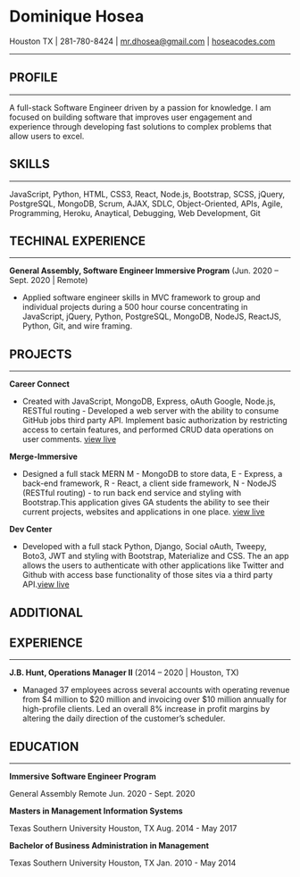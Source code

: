 # Dominique Hosea

Houston TX | 281-780-8424 | <mr.dhosea@gmail.com> | [hoseacodes.com](http://www.hoseacodes.com/)

---

## PROFILE

---

A full-stack Software Engineer driven by a passion for knowledge. I am focused on building software that improves user engagement and experience through developing fast solutions to complex problems that allow users to excel.

## SKILLS

---

JavaScript, Python, HTML, CSS3, React, Node.js, Bootstrap, SCSS, jQuery,
PostgreSQL, MongoDB, Scrum, AJAX, SDLC, Object-Oriented, APIs, Agile,
Programming, Heroku, Anaytical, Debugging, Web Development, Git

## TECHINAL EXPERIENCE

---

**General Assembly, Software Engineer Immersive Program**
(Jun. 2020 – Sept. 2020 | Remote)

- Applied software engineer skills in MVC framework to group and individual projects during a 500 hour course concentrating in JavaScript, jQuery, Python, PostgreSQL, MongoDB, NodeJS, ReactJS, Python, Git, and wire framing.

## PROJECTS

---

**Career Connect**

- Created with JavaScript, MongoDB, Express, oAuth Google, Node.js, RESTful routing - Developed a web server with the ability to consume GitHub jobs third party API. Implement basic authorization by restricting access to certain features, and performed CRUD data operations on user
  comments. [view live](https://careerconnect.herokuapp.com/)

**Merge-Immersive**

- Designed a full stack MERN M - MongoDB to store data, E - Express, a back-end framework, R - React, a client side framework, N - NodeJS (RESTful routing) - to run back end service and styling with Bootstrap.This application gives GA students the ability to see their current projects, websites and applications in one place. [view live](http://www.mergeimmersive.com/)

**Dev Center**

- Developed with a full stack Python, Django, Social oAuth, Tweepy, Boto3, JWT and styling with Bootstrap, Materialize and CSS. The an app allows the users to authenticate with other applications like Twitter and Github with access base functionality of those sites via a third party API.[view live](https://devcenter-629.herokuapp.com/)

## ADDITIONAL

## EXPERIENCE

---

**J.B. Hunt, Operations Manager II**
(2014 – 2020 | Houston, TX)

- Managed 37 employees across several accounts with operating revenue
  from $4 million to $20 million and invoicing over $10 million annually for
  high-profile clients. Led an overall 8% increase in profit margins by altering
  the daily direction of the customer’s scheduler.

## EDUCATION

---

**Immersive Software Engineer Program**

General Assembly Remote Jun. 2020 - Sept. 2020

**Masters in Management Information Systems**

Texas Southern University Houston, TX Aug. 2014 - May 2017

**Bachelor of Business Administration in Management**

Texas Southern University Houston, TX Jan. 2010 - May 2014
